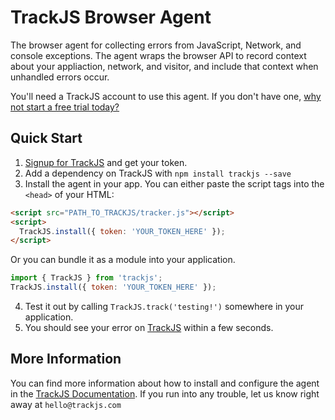 TrackJS Browser Agent
===============

The browser agent for collecting errors from JavaScript, Network, and console
exceptions. The agent wraps the browser API to record context about your
appliaction, network, and visitor, and include that context when unhandled
errors occur.

You'll need a TrackJS account to use this agent. If you don't have one, [why not
start a free trial today?](https://trackjs.com/signup)

## Quick Start

1. [Signup for TrackJS](https://trackjs.com/signup) and get your token.
2. Add a dependency on TrackJS with `npm install trackjs --save`
3. Install the agent in your app. You can either paste the script tags into the
`<head>` of your HTML:

```html
<script src="PATH_TO_TRACKJS/tracker.js"></script>
<script>
  TrackJS.install({ token: 'YOUR_TOKEN_HERE' });
</script>
```

Or you can bundle it as a module into your application.

```javascript
import { TrackJS } from 'trackjs';
TrackJS.install({ token: 'YOUR_TOKEN_HERE' });
```

4. Test it out by calling `TrackJS.track('testing!')` somewhere in your
application.
5. You should see your error on [TrackJS](https://my.trackjs.com/recent) within
a few seconds.


## More Information

You can find more information about how to install and configure the agent in
the [TrackJS Documentation](https://docs.trackjs.com/). If you run into any
trouble, let us know right away at `hello@trackjs.com`

